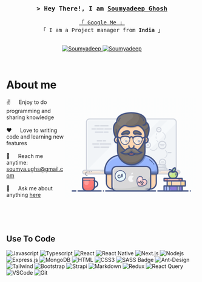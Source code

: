 
<!-- Intro  -->
<h3 align="center">
        <samp>&gt; Hey There!, I am
                <b><a target="_blank" href="[https://soumyadeep2001.netlify.app/]">Soumyadeep Ghosh</a></b>
        </samp>
</h3>


<p align="center"> 
  <samp>
    <a href="[https://www.google.com/search?q=soumyadeep+Ghhosh+Kolkata&rlz=1C1OPNX_en-GBIN1081IN1081&oq=soumyadeep+Ghhosh+Kolkata&gs_lcrp=EgZjaHJvbWUyBggAEEUYOTIJCAEQABgNGIAEMgYIAhBFGEAyCggDEAAYgAQYogQyCggEEAAYgAQYogQyCggFEAAYgAQYogQyCggGEAAYgAQYogTSAQg3NDAzajBqNKgCALACAA&sourceid=chrome&ie=UTF-8">「 Google Me 」</a>
    <br>
    「 I am a Project manager from <b>India</b> 」
    <br>
    <br>
  </samp>
</p>

<p align="center">
 <a href="[https://soumyadeep2001.netlify.app/]" target="blank">
  <img src="https://img.shields.io/badge/Website-DC143C?style=for-the-badge&logo=medium&logoColor=white" alt="Soumyadeep" />
 </a>
 <a href="[https://www.linkedin.com/in/soumyadeep-ghosh-%F0%9F%87%AE%F0%9F%87%B3-3a636b203/?originalSubdomain=in]" target="_blank">
  <img src="https://img.shields.io/badge/LinkedIn-0077B5?style=for-the-badge&logo=linkedin&logoColor=white" alt="Soumyadeep"/>
 </a>

</p>
<br />

<!-- About Section -->
 # About me
 
<p>
 <img align="right" width="350" src="/assets/programmer.gif" alt="Coding gif" />
  
 ✌️ &emsp; Enjoy to do programming and sharing knowledge <br/><br/>
 ❤️ &emsp; Love to writing code and learning new features<br/><br/>
 📧 &emsp; Reach me anytime: soumya.ughs@gmail.com<br/><br/>
 💬 &emsp; Ask me about anything [here]([https://github.com/Soumyadeep2001/fashion/tree/main])

</p>

<br/>
<br/>
<br/>

## Use To Code

![Javascript](https://img.shields.io/badge/Javascript-F0DB4F?style=for-the-badge&labelColor=black&logo=javascript&logoColor=F0DB4F)
![Typescript](https://img.shields.io/badge/Typescript-007acc?style=for-the-badge&labelColor=black&logo=typescript&logoColor=007acc)
![React](https://img.shields.io/badge/-React-61DBFB?style=for-the-badge&labelColor=black&logo=react&logoColor=61DBFB)
![React Native](https://img.shields.io/badge/React_Native-20232A?style=for-the-badge&logo=react&logoColor=61DAFB)
![Next.js](https://img.shields.io/badge/next.js-000000?style=for-the-badge&logo=nextdotjs&logoColor=white)
![Nodejs](https://img.shields.io/badge/Nodejs-3C873A?style=for-the-badge&labelColor=black&logo=node.js&logoColor=3C873A)
![Express.js](https://img.shields.io/badge/Express.js-000000?style=for-the-badge&logo=express&logoColor=white)
![MongoDB](https://img.shields.io/badge/MongoDB-4EA94B?style=for-the-badge&logo=mongodb&logoColor=white)
![HTML](https://img.shields.io/badge/HTML5-E34F26?style=for-the-badge&logo=html5&logoColor=white)
![CSS3](https://img.shields.io/badge/CSS3-1572B6?style=for-the-badge&logo=css3&logoColor=white)
![SASS Badge](https://img.shields.io/badge/Sass-CC6699?style=for-the-badge&logo=sass&logoColor=white)
![Ant-Design](https://img.shields.io/badge/AntDesign-0170FE?style=for-the-badge&logo=antdesign&logoColor=white)
![Tailwind](https://img.shields.io/badge/Tailwind_CSS-092749?style=for-the-badge&logo=tailwindcss&logoColor=06B6D4&labelColor=000000)
![Bootstrap](https://img.shields.io/badge/Bootstrap-563D7C?style=for-the-badge&logo=bootstrap&logoColor=white)
![Strapi](https://img.shields.io/badge/strapi-2E7EEA?style=for-the-badge&logo=strapi&logoColor=white)
![Markdown](https://img.shields.io/badge/Markdown-000000?style=for-the-badge&logo=markdown&logoColor=white)
![Redux](https://img.shields.io/badge/Redux-593D88?style=for-the-badge&logo=redux&logoColor=white)
![React Query](https://img.shields.io/badge/-React_Query-FF4154?style=for-the-badge&logo=react%20query&logoColor=white)
![VSCode](https://img.shields.io/badge/Visual_Studio-0078d7?style=for-the-badge&logo=visual%20studio&logoColor=white)
![Git](https://img.shields.io/badge/Git-F05032?style=for-the-badge&logo=git&logoColor=white)

<br/>
